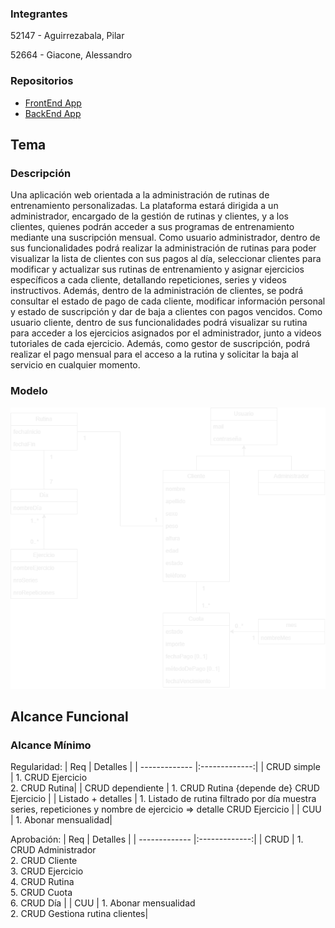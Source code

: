 ### Integrantes

52147 - Aguirrezabala, Pilar

52664 - Giacone, Alessandro

### Repositorios

* [FrontEnd App](https://github.com/AleGiacone/FrontEnd)
* [BackEnd App](https://github.com/AleGiacone/BackEnd)

## Tema
### Descripción

Una aplicación web orientada a la administración de rutinas de entrenamiento personalizadas. La plataforma estará dirigida a un administrador, encargado de la gestión de rutinas y clientes, y a los clientes, quienes podrán acceder a sus programas de entrenamiento mediante una suscripción mensual. Como usuario administrador, dentro de sus funcionalidades podrá realizar la administración de rutinas para poder visualizar la lista de clientes con sus pagos al día, seleccionar clientes para modificar y actualizar sus rutinas de entrenamiento y asignar ejercicios específicos a cada cliente, detallando repeticiones, series y videos instructivos. Además, dentro de la administración de clientes, se podrá consultar el estado de pago de cada cliente, modificar información personal y estado de suscripción y dar de baja a clientes con pagos vencidos. Como usuario cliente, dentro de sus funcionalidades podrá visualizar su rutina para acceder a los ejercicios asignados por el administrador, junto a videos tutoriales de cada ejercicio. Además, como gestor de suscripción, podrá realizar el pago mensual para el acceso a la rutina y solicitar la baja al servicio en cualquier momento.

### Modelo
![PrimeroModelo](ModeloFinal.png)


## Alcance Funcional
### Alcance Mínimo
Regularidad:
| Req  | Detalles |
| ------------- |:-------------:|
| CRUD simple   | 1. CRUD Ejercicio <br> 2. CRUD Rutina|
| CRUD dependiente      | 1. CRUD Rutina {depende de} CRUD Ejercicio   |
| Listado + detalles  | 1. Listado de rutina filtrado por día muestra series, repeticiones y nombre de ejercicio => detalle CRUD Ejercicio   |
| CUU | 1. Abonar mensualidad|

Aprobación:
| Req  | Detalles |
| ------------- |:-------------:|
| CRUD | 1. CRUD Administrador <br> 2. CRUD Cliente <br> 3. CRUD Ejercicio <br> 4. CRUD Rutina <br> 5. CRUD Cuota <br> 6. CRUD Día |
| CUU | 1. Abonar mensualidad <br> 2. CRUD Gestiona rutina clientes|

